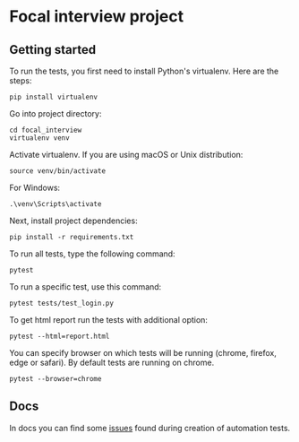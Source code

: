 # Focal interview project



## Getting started

To run the tests, you first need to install Python's virtualenv. Here are the steps:
```
pip install virtualenv
```
Go into project directory:
```
cd focal_interview
virtualenv venv
```
Activate virtualenv. If you are using macOS or Unix distribution:
```
source venv/bin/activate
```
For Windows:
```
.\venv\Scripts\activate
```
Next, install project dependencies:
```
pip install -r requirements.txt
```

To run all tests, type the following command:
```
pytest
```
To run a specific test, use this command:
```
pytest tests/test_login.py
```
To get html report run the tests with additional option:
```
pytest --html=report.html
```
You can specify browser on which tests will be running (chrome, firefox, edge or safari).
By default tests are running on chrome.
```
pytest --browser=chrome
```

## Docs

In docs you can find some [issues](./docs/issues.md) found during creation of automation tests.
